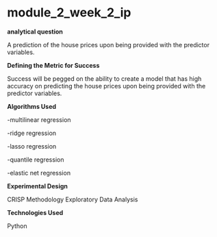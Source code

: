# module_2_week_2_ip
**analytical question**

A prediction of the house prices upon being provided with the predictor variables. 

**Defining the Metric for Success**

Success will be pegged on the ability to create a model that has high accuracy on predicting the house prices upon being provided with the predictor variables.

**Algorithms Used**

-multilinear regression

-ridge regression

-lasso regression

-quantile regression

-elastic net regression

**Experimental Design**

CRISP Methodology Exploratory Data Analysis

**Technologies Used**

Python
